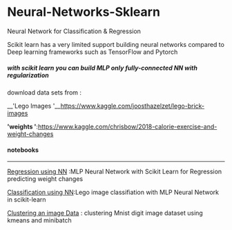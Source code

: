 # Neural-Networks-Sklearn
Neural Network for Classification &  Regression

Scikit learn has a very limited support building neural networks compared to Deep learning frameworks such as TensorFlow and Pytorch

##### with scikit learn you can build MLP only fully-connected  NN with regularization

  download data sets from : 

__'Lego Images '__https://www.kaggle.com/joosthazelzet/lego-brick-images

__'weights '__:https://www.kaggle.com/chrisbow/2018-calorie-exercise-and-weight-changes



####  notebooks
***
[Regression using NN](https://github.com/aniskx/Neural-Networks-Sklearn/blob/master/MLPregression_diet.ipynb) :MLP Neural Network with Scikit Learn for Regression predicting weight changes 

[Classification using NN](https://github.com/aniskx/Neural-Networks-Sklearn/blob/master/MLPClassification_LegoImages.ipynb):Lego image classifiation with MLP Neural Network in scikit-learn


[Clustering an image Data](https://github.com/aniskx/ML-clustering-Sklearn/blob/master/Clustering%20an%20image%20Data.ipynb) : clustering Mnist digit image dataset using kmeans and minibatch 
